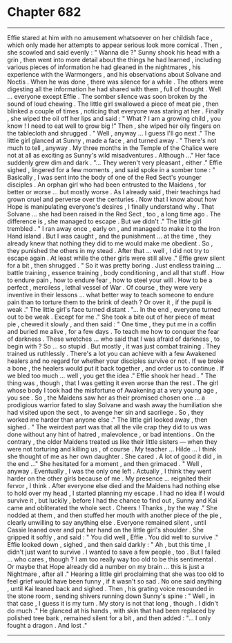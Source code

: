 
# Chapter 682


---

Effie stared at him with no amusement whatsoever on her childish face , which only made her attempts to appear serious look more comical . Then , she scowled and said evenly :
" Wanna die ?"
Sunny shook his head with a grin , then went into more detail about the things he had learned , including various pieces of information he had gleaned in the nightmares , his experience with the Warmongers , and his observations about Solvane and Noctis .
When he was done , there was silence for a while . The others were digesting all the information he had shared with them , full of thought . Well … everyone except Effie .
The somber silence was soon broken by the sound of loud chewing . The little girl swallowed a piece of meat pie , then blinked a couple of times , noticing that everyone was staring at her . Finally , she wiped the oil off her lips and said :
" What ? I am a growing child , you know ! I need to eat well to grow big !"
Then , she wiped her oily fingers on the tablecloth and shrugged .
" Well , anyway … I guess I'll go next ."
The little girl glanced at Sunny , made a face , and turned away .
" There's not much to tell , anyway . My three months in the Temple of the Chalice were not at all as exciting as Sunny's wild misadventures . Although …"
Her face suddenly grew dim and dark .
"... They weren't very pleasant , either ."
Effie sighed , lingered for a few moments , and said spoke in a somber tone :
" Basically , I was sent into the body of one of the Red Sect's younger disciples . An orphan girl who had been entrusted to the Maidens , for better or worse … but mostly worse . As I already said , their teachings had grown cruel and perverse over the centuries . Now that I know about how Hope is manipulating everyone's desires , I finally understand why . That Solvane … she had been raised in the Red Sect , too , a long time ago . The difference is , she managed to escape . But we didn't ."
The little girl trembled .
" I ran away once , early on , and managed to make it to the Iron Hand island . But I was caught , and the punishment … at the time , they already knew that nothing they did to me would make me obedient . So , they punished the others in my stead . After that … well , I did not try to escape again . At least while the other girls were still alive ."
Effie grew silent for a bit , then shrugged .
" So it was pretty boring . Just endless training … battle training , essence training , body conditioning , and all that stuff . How to endure pain , how to endure fear , how to steel your will . How to be a perfect , merciless , lethal vessel of War . Of course , they were very inventive in their lessons … what better way to teach someone to endure pain than to torture them to the brink of death ? Or over it , if the pupil is weak ."
The little girl's face turned distant .
"... In the end , everyone turned out to be weak . Except for me ."
She took a bite out of her piece of meat pie , chewed it slowly , and then said :
" One time , they put me in a coffin and buried me alive , for a few days . To teach me how to conquer the fear of darkness . These wretches … who said that I was afraid of darkness , to begin with ? So … so stupid . But mostly , it was just combat training . They trained us ruthlessly . There's a lot you can achieve with a few Awakened healers and no regard for whether your disciples survive or not . If we broke a bone , the healers would put it back together , and order us to continue . If we bled too much … well , you get the idea ."
Effie shook her head .
" The thing was , though , that I was getting it even worse than the rest . The girl whose body I took had the misfortune of Awakening at a very young age , you see . So , the Maidens saw her as their promised chosen one … a prodigious warrior fated to slay Solvane and wash away the humiliation she had visited upon the sect , to avenge her sin and sacrilege . So , they worked me harder than anyone else ."
The little girl looked away , then sighed .
" The weirdest part was that all the vile crap they did to us was done without any hint of hatred , malevolence , or bad intentions . On the contrary , the older Maidens treated us like their little sisters — when they were not torturing and killing us , of course . My teacher … Hilde … I think she thought of me as her own daughter . She cared . A lot of good it did , in the end …"
She hesitated for a moment , and then grimaced .
" Well , anyway . Eventually , I was the only one left . Actually , I think they went harder on the other girls because of me . My presence … reignited their fervor , I think . After everyone else died and the Maidens had nothing else to hold over my head , I started planning my escape . I had no idea if I would survive it , but luckily , before I had the chance to find out , Sunny and Kai came and obliterated the whole sect . Cheers ! Thanks , by the way ."
She nodded at them , and then stuffed her mouth with another piece of the pie , clearly unwilling to say anything else .
Everyone remained silent , until Cassie leaned over and put her hand on the little girl's shoulder . She gripped it softly , and said :
" You did well , Effie . You did well to survive ."
Effie looked down , sighed , and then said darkly :
" Ah , but this time , I didn't just want to survive . I wanted to save a few people , too . But I failed … who cares , though ? I am too really way too old to be this sentimental . Or maybe that Hope already did a number on my brain … this is just a Nightmare , after all ."
Hearing a little girl proclaiming that she was too old to feel grief would have been funny , if it wasn't so sad . No one said anything , until Kai leaned back and sighed .
Then , his grating voice resounded in the stone room , sending shivers running down Sunny's spine :
" Well , in that case , I guess it is my turn . My story is not that long , though . I didn't do much ."
He glanced at his hands , with skin that had been replaced by polished tree bark , remained silent for a bit , and then added :
"... I only fought a dragon . And lost ."

---

